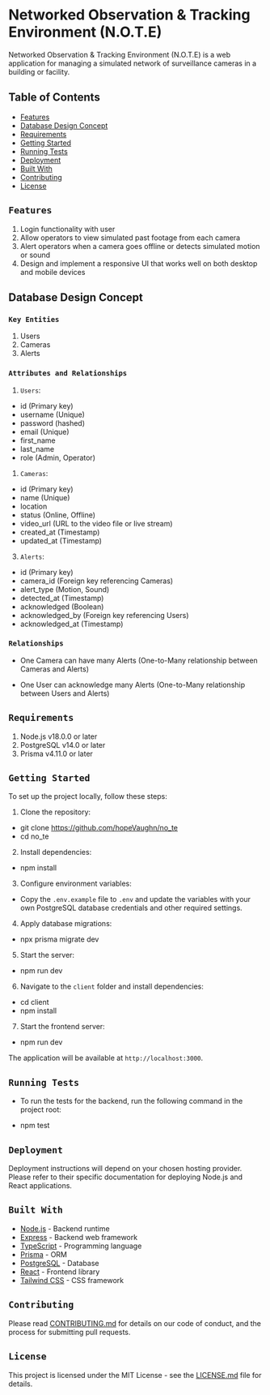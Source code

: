 # Networked Observation & Tracking Environment (N.O.T.E)

Networked Observation & Tracking Environment (N.O.T.E) is a web application for managing a simulated network of surveillance cameras in a building or facility.

## Table of Contents

- [Features](#features)
- [Database Design Concept](#database-design-concept)
- [Requirements](#requirements)
- [Getting Started](#getting-started)
- [Running Tests](#running-tests)
- [Deployment](#deployment)
- [Built With](#built-with)
- [Contributing](#contributing)
- [License](#license)

## `Features`

1. Login functionality with user
2. Allow operators to view simulated past footage from each camera
3. Alert operators when a camera goes offline or detects simulated motion or sound
4. Design and implement a responsive UI that works well on both desktop and mobile devices


## Database Design Concept

### `Key Entities` 

1. Users
2. Cameras
3. Alerts

### `Attributes and Relationships`

1. `Users`:

* id (Primary key)
* username (Unique)
* password (hashed)
* email (Unique)
* first_name
* last_name
* role (Admin, Operator)

1. `Cameras`:

* id (Primary key)
* name (Unique)
* location
* status (Online, Offline)
* video_url (URL to the video file or live stream)
* created_at (Timestamp)
* updated_at (Timestamp)

3. `Alerts`:

* id (Primary key)
* camera_id (Foreign key referencing Cameras)
* alert_type (Motion, Sound)
* detected_at (Timestamp)
* acknowledged (Boolean)
* acknowledged_by (Foreign key referencing Users)
* acknowledged_at (Timestamp)

### `Relationships`

* One Camera can have many Alerts (One-to-Many relationship between Cameras and Alerts)

* One User can acknowledge many Alerts (One-to-Many relationship between Users and Alerts)

## `Requirements`

1. Node.js v18.0.0 or later
2. PostgreSQL v14.0 or later
3. Prisma v4.11.0 or later

## `Getting Started`

To set up the project locally, follow these steps:

1. Clone the repository:
  
  - git clone https://github.com/hopeVaughn/no_te
  - cd no_te

2. Install dependencies:
  
  - npm install


3. Configure environment variables:
  
  - Copy the `.env.example` file to `.env` and update the variables with your own PostgreSQL database credentials and other required settings.

4. Apply database migrations:
  
  - npx prisma migrate dev

5. Start the server:
  
  - npm run dev


6. Navigate to the `client` folder and install dependencies:

  - cd client
  - npm install


7. Start the frontend server:

  - npm run dev


The application will be available at `http://localhost:3000`.

## `Running Tests`

  * To run the tests for the backend, run the following command in the project root:

  - npm test

  
## `Deployment`

Deployment instructions will depend on your chosen hosting provider. Please refer to their specific documentation for deploying Node.js and React applications.

## `Built With`

- [Node.js](https://nodejs.org/) - Backend runtime
- [Express](https://expressjs.com/) - Backend web framework
- [TypeScript](https://www.typescriptlang.org/) - Programming language
- [Prisma](https://www.prisma.io/) - ORM
- [PostgreSQL](https://www.postgresql.org/) - Database
- [React](https://react.dev/) - Frontend library
- [Tailwind CSS](https://tailwindcss.com/) - CSS framework

## `Contributing`

Please read [CONTRIBUTING.md](CONTRIBUTING.md) for details on our code of conduct, and the process for submitting pull requests.

## `License`

This project is licensed under the MIT License - see the [LICENSE.md](LICENSE.md) file for details.
